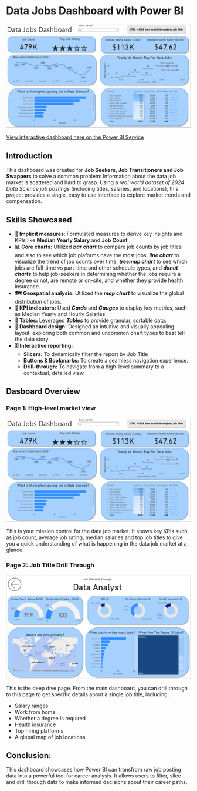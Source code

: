 # Data Jobs Dashboard with Power BI

![Dashboard Page 1](/Images/Project_1_Image_1.PNG)

[View interactive dashboard here on the Power BI Service](https://app.powerbi.com/view?r=eyJrIjoiMTA3MmM0MTItOThiNC00MDM3LWIwNjEtZDU2NmNiMTQ5YTAwIiwidCI6IjZjMDA1NDgxLTkyNjEtNDlhMC05YTdmLWFlMmI3MTExNDBjMyIsImMiOjEwfQ%3D%3D)

## Introduction

This dashboard was created for **Job Seekers, Job Transitioners and Job Swappers** to solve a common problem: Information about the data job market is scattered and hard to grasp. Using a *real world dataset of 2024 Data Science job postings* (including titles, salaries, and locations), this project provides a single, easy to use interface to explore market trends and compensation.

## Skills Showcased
-   **🧮 Implicit measures**: Formulated measures to derive key insights and KPIs like **Median Yearly Salary** and **Job Count**
-   **📊 Core charts:** Utilized ***bar chart***  to compare job counts by job titles and also to see which job plaforms have the most jobs, ***line chart*** to visualize the trend of job counts over time, ***treemap chart*** to see which jobs are full-time vs part-time and other schdeule types, and ***donut charts*** to help job-seekers in determining whether the jobs require a degree or not, are remote or on-site, and whether they provide health insurance.
-   **🗺 Geospatial analysis:** Utilized the ***map chart*** to visualize the global distribution of jobs.
- **🔣 KPI indicators:** Used ***Cards*** and ***Gauges*** to display key metrics, such as Median Yearly and Hourly Salaries.
-   **📅 Tables:** Leveraged ***Tables*** to provide granular, sortable data.
-   **🎨 Dashboard design:** Designed an intuitive and visually appealing layout, exploring both common and uncommon chart types to best tell the data story.
-   **🗄 Interactive reporting:**
    - **Slicers:** To dynamically filter the report by Job Title
    -   **Buttons & Bookmarks:** To create a seamless navigation experience.
    -   **Drill-through:** To navigate from a high-level summary to a contextual, detailed view.

## Dasboard Overview

### Page 1: High-level market view

![Dashboard Page 1](/Images/Project_1_Image_1.PNG)

This is your mission control for the data job market. It shows key KPIs such as job count, average job rating, median salaries and top job titles to give you a quick understanding of what is happening in the data job market at a glance. 

### Page 2: Job Title Drill Through

![Dashboard Page 2](/Images/Project_1_Page_2.PNG)

This is the deep dive page. From the main dashboard, you can drill through to this page to get specific details about a single job title, including:
-   Salary ranges
-   Work from home
-   Whether a degree is required
-   Health insurance
-   Top hiring platforms
-   A global map of job locations

## Conclusion:
This dashboard showcases how Power BI can transfrom raw job posting data into a powerful tool for career analysis. It allows users to filter, slice and drill through data to make informed decisions about their career paths.
